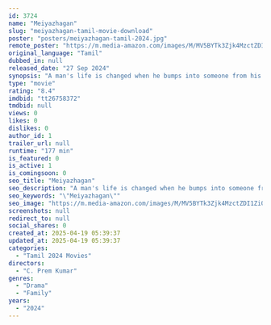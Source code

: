 ```yaml
---
id: 3724
name: "Meiyazhagan"
slug: "meiyazhagan-tamil-movie-download"
poster: "posters/meiyazhagan-tamil-2024.jpg"
remote_poster: "https://m.media-amazon.com/images/M/MV5BYTk3Zjk4MzctZDI1Zi00OWRiLTlhN2QtNDUxMTJhMWM3YTMwXkEyXkFqcGc@._V1_SX300.jpg"
original_language: "Tamil"
dubbed_in: null
released_date: "27 Sep 2024"
synopsis: "A man's life is changed when he bumps into someone from his hometown in this moving Tamil-language drama; gentle scenes are occasionally punctuated by sporting threat and recollections of violence."
type: "movie"
rating: "8.4"
imdbid: "tt26758372"
tmdbid: null
views: 0
likes: 0
dislikes: 0
author_id: 1
trailer_url: null
runtime: "177 min"
is_featured: 0
is_active: 1
is_comingsoon: 0
seo_title: "Meiyazhagan"
seo_description: "A man's life is changed when he bumps into someone from his hometown in this moving Tamil-language drama; gentle scenes are occasionally punctuated by sporting threat and recollections of violence."
seo_keywords: "\"Meiyazhagan\""
seo_image: "https://m.media-amazon.com/images/M/MV5BYTk3Zjk4MzctZDI1Zi00OWRiLTlhN2QtNDUxMTJhMWM3YTMwXkEyXkFqcGc@._V1_SX300.jpg"
screenshots: null
redirect_to: null
social_shares: 0
created_at: 2025-04-19 05:39:37
updated_at: 2025-04-19 05:39:37
categories:
  - "Tamil 2024 Movies"
directors:
  - "C. Prem Kumar"
genres:
  - "Drama"
  - "Family"
years:
  - "2024"
---
```

